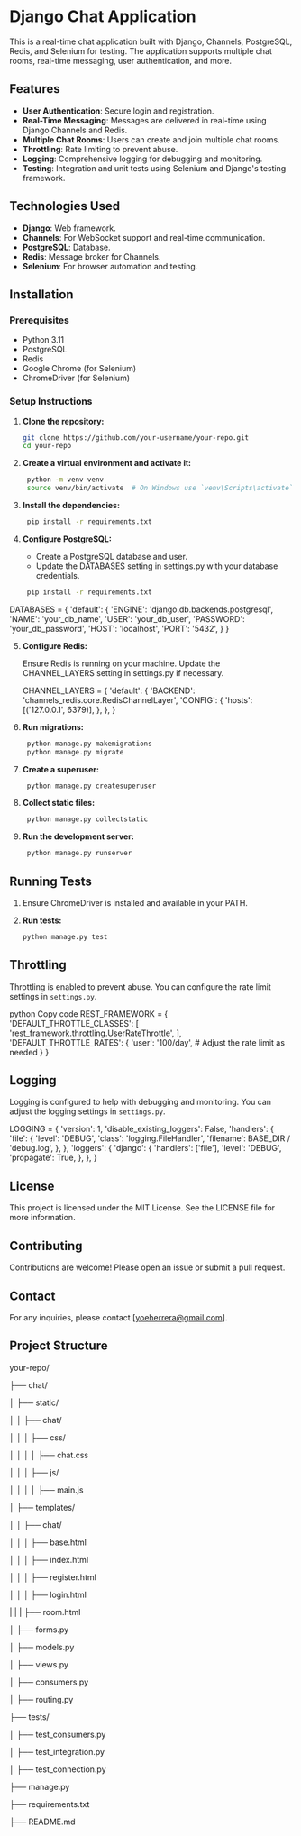 # Django Chat Application

This is a real-time chat application built with Django, Channels, PostgreSQL, Redis, and Selenium for testing. The application supports multiple chat rooms, real-time messaging, user authentication, and more.

## Features

- **User Authentication**: Secure login and registration.
- **Real-Time Messaging**: Messages are delivered in real-time using Django Channels and Redis.
- **Multiple Chat Rooms**: Users can create and join multiple chat rooms.
- **Throttling**: Rate limiting to prevent abuse.
- **Logging**: Comprehensive logging for debugging and monitoring.
- **Testing**: Integration and unit tests using Selenium and Django's testing framework.

## Technologies Used

- **Django**: Web framework.
- **Channels**: For WebSocket support and real-time communication.
- **PostgreSQL**: Database.
- **Redis**: Message broker for Channels.
- **Selenium**: For browser automation and testing.

## Installation

### Prerequisites

- Python 3.11
- PostgreSQL
- Redis
- Google Chrome (for Selenium)
- ChromeDriver (for Selenium)

### Setup Instructions

1. **Clone the repository:**
   ```sh
   git clone https://github.com/your-username/your-repo.git
   cd your-repo

2. **Create a virtual environment and activate it:**
   ```sh
    python -m venv venv
    source venv/bin/activate  # On Windows use `venv\Scripts\activate`

3. **Install the dependencies:**
   ```sh
    pip install -r requirements.txt

4. **Configure PostgreSQL:**
    
    - Create a PostgreSQL database and user.
    - Update the DATABASES setting in settings.py with your database credentials.
   
   ```sh
    pip install -r requirements.txt

DATABASES = {
    'default': {
        'ENGINE': 'django.db.backends.postgresql',
        'NAME': 'your_db_name',
        'USER': 'your_db_user',
        'PASSWORD': 'your_db_password',
        'HOST': 'localhost',
        'PORT': '5432',
    }
}

5. **Configure Redis:**

    Ensure Redis is running on your machine.
    Update the CHANNEL_LAYERS setting in settings.py if necessary.

    CHANNEL_LAYERS = {
        'default': {
            'BACKEND': 'channels_redis.core.RedisChannelLayer',
            'CONFIG': {
                'hosts': [('127.0.0.1', 6379)],
            },
        },
    }

6. **Run migrations:**

   ```sh
    python manage.py makemigrations
    python manage.py migrate


7. **Create a superuser:**

   ```sh
    python manage.py createsuperuser

8. **Collect static files:**

   ```sh
    python manage.py collectstatic

9. **Run the development server:**

   ```sh
    python manage.py runserver

## Running Tests

1. Ensure ChromeDriver is installed and available in your PATH.

2. **Run tests:**

    ```sh
    python manage.py test

## Throttling
 
Throttling is enabled to prevent abuse. You can configure the rate limit settings in `settings.py`.

python
Copy code
REST_FRAMEWORK = {
    'DEFAULT_THROTTLE_CLASSES': [
        'rest_framework.throttling.UserRateThrottle',
    ],
    'DEFAULT_THROTTLE_RATES': {
        'user': '100/day',  # Adjust the rate limit as needed
    }
}


## Logging

Logging is configured to help with debugging and monitoring. You can adjust the logging settings in `settings.py`.

LOGGING = {
    'version': 1,
    'disable_existing_loggers': False,
    'handlers': {
        'file': {
            'level': 'DEBUG',
            'class': 'logging.FileHandler',
            'filename': BASE_DIR / 'debug.log',
        },
    },
    'loggers': {
        'django': {
            'handlers': ['file'],
            'level': 'DEBUG',
            'propagate': True,
        },
    },
}

## License
This project is licensed under the MIT License. See the LICENSE file for more information.

## Contributing
Contributions are welcome! Please open an issue or submit a pull request.

## Contact
For any inquiries, please contact [yoeherrera@gmail.com].

## Project Structure

your-repo/

├── chat/

│   ├── static/

│   │   ├── chat/

│   │   │   ├── css/

│   │   │   │   ├── chat.css

│   │   │   ├── js/

│   │   │   │   ├── main.js

│   ├── templates/

│   │   ├── chat/

│   │   │   ├── base.html

│   │   │   ├── index.html

│   │   │   ├── register.html

│   │   │   ├── login.html

|   |   |   ├── room.html

│   ├── forms.py

│   ├── models.py

│   ├── views.py

│   ├── consumers.py

│   ├── routing.py

├── tests/

│   ├── test_consumers.py

│   ├── test_integration.py

│   ├── test_connection.py

├── manage.py

├── requirements.txt

├── README.md
